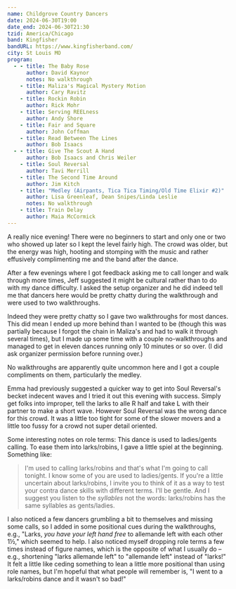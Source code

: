 ```yaml
---
name: Childgrove Country Dancers
date: 2024-06-30T19:00
date_end: 2024-06-30T21:30
tzid: America/Chicago
band: Kingfisher
bandURL: https://www.kingfisherband.com/
city: St Louis MO
program:
  - - title: The Baby Rose
      author: David Kaynor
      notes: No walkthrough
    - title: Maliza's Magical Mystery Motion
      author: Cary Ravitz
    - title: Rockin Robin
      author: Rick Mohr
    - title: Serving REELness
      author: Andy Shore
    - title: Fair and Square
      author: John Coffman
    - title: Read Between The Lines
      author: Bob Isaacs
  - - title: Give The Scout A Hand
      author: Bob Isaacs and Chris Weiler
    - title: Soul Reversal
      author: Tavi Merrill
    - title: The Second Time Around
      author: Jim Kitch
    - title: "Medley (Airpants, Tica Tica Timing/Old Time Elixir #2)"
      author: Lisa Greenleaf, Dean Snipes/Linda Leslie
      notes: No walkthrough
    - title: Train Delay
      author: Maia McCormick
---
```


A really nice evening! There were no beginners to start and only one or two who showed up later so I kept the level fairly high. The crowd was older, but the energy was high, hooting and stomping with the music and rather effusively complimenting me and the band after the dance.

After a few evenings where I got feedback asking me to call longer and walk through more times, Jeff suggested it might be cultural rather than to do with my dance difficulty. I asked the setup organizer and he did indeed tell me that dancers here would be pretty chatty during the walkthrough and were used to two walkthroughs.

Indeed they were pretty chatty so I gave two walkthroughs for most dances. This did mean I ended up more behind than I wanted to be (though this was partially because I forgot the chain in Maliza's and had to walk it through several times), but I made up some time with a couple no-walkthroughs and managed to get in eleven dances running only 10 minutes or so over. (I did ask organizer permission before running over.)

No walkthroughs are apparently quite uncommon here and I got a couple compliments on them, particularly the medley.

Emma had previously suggested a quicker way to get into Soul Reversal's becket indecent waves and I tried it out this evening with success. Simply get folks into improper, tell the larks to alle R half and take L with their partner to make a short wave. However Soul Reversal was the wrong dance for this crowd. It was a little too tight for some of the slower movers and a little too fussy for a crowd not super detail oriented.

Some interesting notes on role terms: This dance is used to ladies/gents calling. To ease them into larks/robins, I gave a little spiel at the beginning. Something like:

> I'm used to calling larks/robins and that's what I'm going to call tonight. I know some of you are used to ladies/gents. If you're a little uncertain about larks/robins, I invite you to think of it as a way to test your contra dance skills with different terms. I'll be gentle. And I suggest you listen to the *syllables* not the words: larks/robins has the same syllables as gents/ladies.

I also noticed a few dancers grumbling a bit to themselves and missing some calls, so I added in some positional cues during the walkthroughs, e.g., "Larks, _you have your left hand free_ to allemande left with each other 1½," which seemed to help. I also noticed myself dropping role terms a few times instead of figure names, which is the opposite of what I usually do – e.g., shortening "larks allemande left" to "allemande left" instead of "larks!" It felt a little like ceding something to lean a little more positional than using role names, but I'm hopeful that what people will remember is, "I went to a larks/robins dance and it wasn't so bad!"
